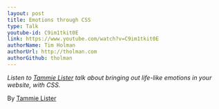 ```yaml
---
layout: post
title: Emotions through CSS
type: Talk
youtube-id: C9im1tkit0E
link: https://www.youtube.com/watch?v=C9im1tkit0E
authorName: Tim Holman
authorUrl: http://tholman.com
authorGithub: tholman
---
```


_Listen to [Tammie Lister](http://diaryofawebsite.com) talk about bringing out life-like emotions in your website, with CSS._

By [Tammie Lister](http://diaryofawebsite.com/)
